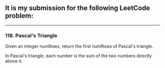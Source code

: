 ## It is my submission for the following LeetCode problem:

---

### 118. Pascal's Triangle

Given an integer numRows, return the first numRows of Pascal's triangle.

In Pascal's triangle, each number is the sum of the two numbers directly above it.
